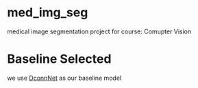 # med_img_seg
medical image segmentation project for course: Comupter Vision
# Baseline Selected
we use [DconnNet](https://github.com/Zyun-Y/DconnNet/tree/main) as our baseline model
